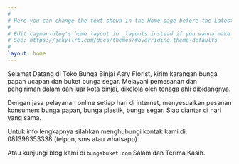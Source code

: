```yaml
---
#
# Here you can change the text shown in the Home page before the Latest Posts section.
#
# Edit cayman-blog's home layout in _layouts instead if you wanna make some changes
# See: https://jekyllrb.com/docs/themes/#overriding-theme-defaults
#
layout: home
---
```


Selamat Datang di Toko Bunga Binjai Asry Florist, kirim karangan bunga papan ucapan dan buket bunga segar. Melayani pemesanan dan pengiriman dalam dan luar kota binjai, dikelola oleh tenaga ahli dibidangnya.

Dengan jasa pelayanan online setiap hari di internet, menyesuaikan pesanan konsumen: bunga papan, bunga plastik, bunga segar. Siap diantar di hari yang sama.

Untuk info lengkapnya silahkan menghubungi kontak kami di: 081396353338 (telpon, sms atau whatsapp).

Atau kunjungi blog kami di `bungabuket.com` Salam dan Terima Kasih.
